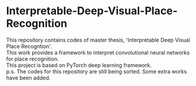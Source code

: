 # Interpretable-Deep-Visual-Place-Recognition
This repository contains codes of master thesis, 'Interpretable Deep Visual Place Recogntion'.  
This work provides a framework to interpret convolutional neural networks for place recognition.  
This project is based on PyTorch deep learning framework.  
p.s. The codes for this repository are still being sorted. Some extra works have been added.
